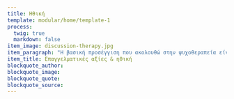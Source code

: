```yaml
---
title: Ηθική
template: modular/home/template-1
process:
  twig: true
  markdown: false
item_image: discussion-therapy.jpg
item_paragraph: "Η βασική προσέγγιση που ακολουθώ στην ψυχοθεραπεία είναι η Συστημική και Ναρρατιβική προσέγγιση. Ωστόσο, χρησιμοποιώ επίσης πολλά στοιχεία άλλων θεωρητικών προσεγγίσεων (π.χ. Γνωστική Συμπεριφορική, Θεραπεία Αποδοχής και Δέσμευσης, Ψυχοδυναμική, Υπαρξιακή, κ.λπ.), ανάλογα με τις ανάγκες του ατόμου.\n\nΜε μεγάλη αξία για μένα είναι η συνεχής επαγγελματική ανάπτυξη μέσω της εκπαίδευσης και η συστηματική παρακολούθηση της διεθνούς βιβλιογραφίας σχετικά με τη χρήση τεκμηριωμένων επεμβάσεων στην ψυχοθεραπεία.\n\nΤαυτόχρονα, η συμμόρφωση με τον κώδικα ηθικής και η προστασία των προσωπικών δεδομένων αποτελούν αναπόσπαστο μέρος της δουλειάς μου."
item_title: Επαγγελματικές αξίες & ηθική
blockquote_author:
blockquote_image:
blockquote_quote:
blockquote_source:
---
```

